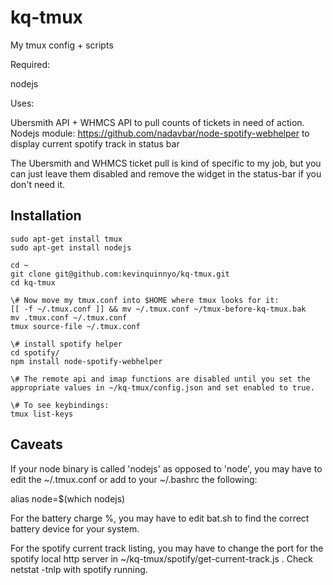 kq-tmux
=======

My tmux config + scripts

Required:

nodejs

Uses:

Ubersmith API + WHMCS API to pull counts of tickets in need of action.
Nodejs module:  https://github.com/nadavbar/node-spotify-webhelper to display current spotify track in status bar

The Ubersmith and WHMCS ticket pull is kind of specific to my job, but you can just leave them disabled and remove the widget in the status-bar if you don't need it.


Installation
------------

```
sudo apt-get install tmux
sudo apt-get install nodejs

cd ~
git clone git@github.com:kevinquinnyo/kq-tmux.git
cd kq-tmux

\# Now move my tmux.conf into $HOME where tmux looks for it:
[[ -f ~/.tmux.conf ]] && mv ~/.tmux.conf ~/tmux-before-kq-tmux.bak
mv .tmux.conf ~/.tmux.conf
tmux source-file ~/.tmux.conf

\# install spotify helper
cd spotify/
npm install node-spotify-webhelper

\# The remote api and imap functions are disabled until you set the appropriate values in ~/kq-tmux/config.json and set enabled to true.

\# To see keybindings:
tmux list-keys
```

Caveats
-------

If your node binary is called 'nodejs' as opposed to 'node', you may have to edit the ~/.tmux.conf or add to your ~/.bashrc the following:

alias node=$(which nodejs)

For the battery charge %, you may have to edit bat.sh to find the correct battery device for your system.

For the spotify current track listing, you may have to change the port for the spotify local http server in ~/kq-tmux/spotify/get-current-track.js .  Check netstat -tnlp with spotify running.



